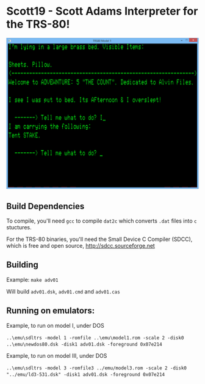 # Scott19 - Scott Adams Interpreter for the TRS-80!

![](adv05.png)

## Build Dependencies

To compile, you'll need `gcc` to compile `dat2c` which converts `.dat` files into `c` stuctures.

For the TRS-80 binaries, you'll need the Small Device C Compiler (SDCC), which is free and open source, http://sdcc.sourceforge.net

## Building

Example:
`make adv01`

Will build `adv01.dsk`, `adv01.cmd` and `adv01.cas`


## Running on emulators:

Example, to run on model I, under DOS

`..\emu\sdltrs -model 1 -romfile ..\emu\model1.rom -scale 2 -disk0 ..\emu\newdos80.dsk -disk1 adv01.dsk -foreground 0x07e214`

Example, to run on model III, under DOS

`..\emu\sdltrs -model 3 -romfile3 ../emu/model3.rom -scale 2 -disk0 "../emu/ld3-531.dsk" -disk1 adv01.dsk -foreground 0x07e214`














